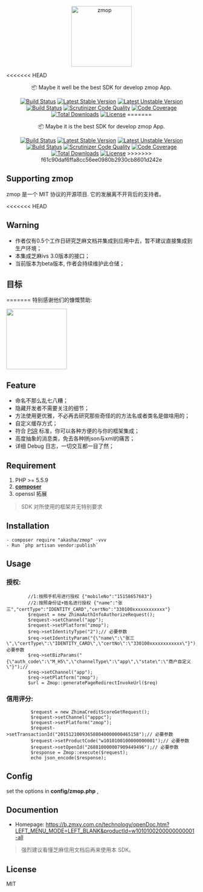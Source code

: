 <p align="center">
<a href="https://zmop.org/">
<img src="https://zmop.org/logo.svg" alt="zmop" width="160">
</a>

<<<<<<< HEAD
<p align="center">📦 Maybe it well be the best SDK for develop zmop App.</p>

<p align="center">
<a href="https://travis-ci.org/chuchujie/easyzmop"><img src="https://travis-ci.org/chuchujie/easyzmop.svg?branch=master" alt="Build Status"></a>
<a href="https://packagist.org/packages/chuchujie/easyzmop"><img src="https://poser.pugx.org/chuchujie/easyzmop/v/stable.svg" alt="Latest Stable Version"></a>
<a href="https://packagist.org/packages/chuchujie/easyzmop"><img src="https://poser.pugx.org/chuchujie/easyzmop/v/unstable.svg" alt="Latest Unstable Version"></a>
<a href="https://scrutinizer-ci.com/g/chuchujie/easyzmop/build-status/master"><img src="https://scrutinizer-ci.com/g/chuchujie/easyzmop/badges/build.png?b=master" alt="Build Status"></a>
<a href="https://scrutinizer-ci.com/g/chuchujie/easyzmop/?branch=master"><img src="https://scrutinizer-ci.com/g/chuchujie/easyzmop/badges/quality-score.png?b=master" alt="Scrutinizer Code Quality"></a>
<a href="https://scrutinizer-ci.com/g/chuchujie/easyzmop/?branch=master"><img src="https://scrutinizer-ci.com/g/chuchujie/easyzmop/badges/coverage.png?b=master" alt="Code Coverage"></a>
<a href="https://packagist.org/packages/chuchujie/easyzmop"><img src="https://poser.pugx.org/chuchujie/easyzmop/downloads" alt="Total Downloads"></a>
<a href="https://packagist.org/packages/chuchujie/easyzmop"><img src="https://poser.pugx.org/chuchujie/easyzmop/license" alt="License"></a>
=======
<p align="center">📦 Maybe it is the best SDK for develop zmop App.</p>

<p align="center">
<a href="https://travis-ci.org/overtrue/wechat"><img src="https://travis-ci.org/overtrue/wechat.svg?branch=master" alt="Build Status"></a>
<a href="https://packagist.org/packages/overtrue/wechat"><img src="https://poser.pugx.org/overtrue/wechat/v/stable.svg" alt="Latest Stable Version"></a>
<a href="https://packagist.org/packages/overtrue/wechat"><img src="https://poser.pugx.org/overtrue/wechat/v/unstable.svg" alt="Latest Unstable Version"></a>
<a href="https://scrutinizer-ci.com/g/overtrue/wechat/build-status/master"><img src="https://scrutinizer-ci.com/g/overtrue/wechat/badges/build.png?b=master" alt="Build Status"></a>
<a href="https://scrutinizer-ci.com/g/overtrue/wechat/?branch=master"><img src="https://scrutinizer-ci.com/g/overtrue/wechat/badges/quality-score.png?b=master" alt="Scrutinizer Code Quality"></a>
<a href="https://scrutinizer-ci.com/g/overtrue/wechat/?branch=master"><img src="https://scrutinizer-ci.com/g/overtrue/wechat/badges/coverage.png?b=master" alt="Code Coverage"></a>
<a href="https://packagist.org/packages/overtrue/wechat"><img src="https://poser.pugx.org/overtrue/wechat/downloads" alt="Total Downloads"></a>
<a href="https://packagist.org/packages/overtrue/wechat"><img src="https://poser.pugx.org/overtrue/wechat/license" alt="License"></a>
>>>>>>> f61c90daf6ffa8cc56ee0980b2930cb8601d242e
</p>

</div>

## Supporting zmop

zmop 是一个 MIT 协议的开源项目. 它的发展离不开背后的支持者。

<<<<<<< HEAD
## Warning
 - 作者仅有0.5个工作日研究芝麻文档并集成到应用中去，暂不建议直接集成到生产环境；
 - 本集成芝麻ivs 3.0版本的接口；
 - 当前版本为beta版本, 作者会持续维护此仓储；

## 目标
=======
特别感谢他们的慷慨赞助:

<a href="https://laravist.com">
  <img width="160" src="https://o0dpls1ru.qnssl.com/laravist.com-logo.png">
</a>

## Feature

 - 命名不那么乱七八糟；
 - 隐藏开发者不需要关注的细节；
 - 方法使用更优雅，不必再去研究那些奇怪的的方法名或者类名是做啥用的；
 - 自定义缓存方式；
 - 符合 [PSR](https://github.com/php-fig/fig-standards) 标准，你可以各种方便的与你的框架集成；
 - 高度抽象的消息类，免去各种拼json与xml的痛苦；
 - 详细 Debug 日志，一切交互都一目了然；

## Requirement

1. PHP >= 5.5.9
2. **[composer](https://getcomposer.org/)**
3. openssl 拓展

> SDK 对所使用的框架并无特别要求

## Installation

```shell
- composer require "akasha/zmop" -vvv
- Run `php artisan vendor:publish`
```

## Usage

### 授权:

```
        //1:按照手机号进行授权 {"mobileNo":"15158657683"}
        //2:按照身份证+姓名进行授权 {"name":"张三","certType":"IDENTITY_CARD","certNo":"330100xxxxxxxxxxxx"}
        $request = new ZhimaAuthInfoAuthorizeRequest();
        $request->setChannel("app");
        $request->setPlatform("zmop");
        $req->setIdentityType("2");// 必要参数
        $req->setIdentityParam("{\"name\":\"张三\",\"certType\":\"IDENTITY_CARD\",\"certNo\":\"330100xxxxxxxxxxxx\"}");// 必要参数
        $req->setBizParams("{\"auth_code\":\"M_H5\",\"channelType\":\"app\",\"state\":\"商户自定义\"}");//
        $req->setChannel("app");
        $req->setPlatform("zmop");
        $url = Zmop::generatePageRedirectInvokeUrl($req)
```

### 信用评分:

```
         $request = new ZhimaCreditScoreGetRequest();
         $request->setChannel("apppc");
         $request->setPlatform("zmop");
         $request->setTransactionId("201512100936588040000000465158");// 必要参数
         $request->setProductCode("w1010100100000000001");// 必要参数
         $request->setOpenId("268810000007909449496");// 必要参数
         $response = Zmop::execute($request);
         echo json_encode($response);
```
## Config

set the options in **config/zmop.php** ,

## Documention

- Homepage: https://b.zmxy.com.cn/technology/openDoc.htm?LEFT_MENU_MODE=LEFT_BLANK&productId=w1010100200000000001-all

> 强烈建议看懂芝麻信用文档后再来使用本 SDK。

## License

MIT
